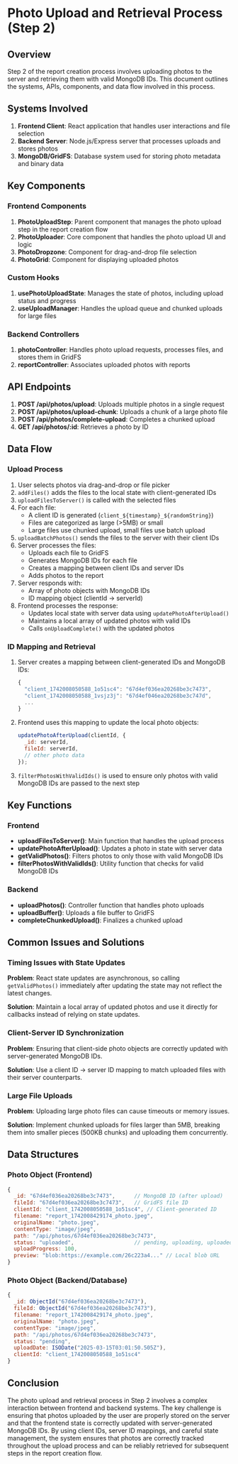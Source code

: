 # Photo Upload and Retrieval Process (Step 2)

## Overview

Step 2 of the report creation process involves uploading photos to the server and retrieving them with valid MongoDB IDs. This document outlines the systems, APIs, components, and data flow involved in this process.

## Systems Involved

1. **Frontend Client**: React application that handles user interactions and file selection
2. **Backend Server**: Node.js/Express server that processes uploads and stores photos
3. **MongoDB/GridFS**: Database system used for storing photo metadata and binary data

## Key Components

### Frontend Components

1. **PhotoUploadStep**: Parent component that manages the photo upload step in the report creation flow
2. **PhotoUploader**: Core component that handles the photo upload UI and logic
3. **PhotoDropzone**: Component for drag-and-drop file selection
4. **PhotoGrid**: Component for displaying uploaded photos

### Custom Hooks

1. **usePhotoUploadState**: Manages the state of photos, including upload status and progress
2. **useUploadManager**: Handles the upload queue and chunked uploads for large files

### Backend Controllers

1. **photoController**: Handles photo upload requests, processes files, and stores them in GridFS
2. **reportController**: Associates uploaded photos with reports

## API Endpoints

1. **POST /api/photos/upload**: Uploads multiple photos in a single request
2. **POST /api/photos/upload-chunk**: Uploads a chunk of a large photo file
3. **POST /api/photos/complete-upload**: Completes a chunked upload
4. **GET /api/photos/:id**: Retrieves a photo by ID

## Data Flow

### Upload Process

1. User selects photos via drag-and-drop or file picker
2. `addFiles()` adds the files to the local state with client-generated IDs
3. `uploadFilesToServer()` is called with the selected files
4. For each file:
   - A client ID is generated (`client_${timestamp}_${randomString}`)
   - Files are categorized as large (>5MB) or small
   - Large files use chunked upload, small files use batch upload
5. `uploadBatchPhotos()` sends the files to the server with their client IDs
6. Server processes the files:
   - Uploads each file to GridFS
   - Generates MongoDB IDs for each file
   - Creates a mapping between client IDs and server IDs
   - Adds photos to the report
7. Server responds with:
   - Array of photo objects with MongoDB IDs
   - ID mapping object (clientId → serverId)
8. Frontend processes the response:
   - Updates local state with server data using `updatePhotoAfterUpload()`
   - Maintains a local array of updated photos with valid IDs
   - Calls `onUploadComplete()` with the updated photos

### ID Mapping and Retrieval

1. Server creates a mapping between client-generated IDs and MongoDB IDs:
   ```javascript
   {
     "client_1742008050588_1o51sc4": "67d4ef036ea20268be3c7473",
     "client_1742008050588_1vsjz3j": "67d4ef046ea20268be3c747d",
     ...
   }
   ```

2. Frontend uses this mapping to update the local photo objects:
   ```javascript
   updatePhotoAfterUpload(clientId, {
     _id: serverId,
     fileId: serverId,
     // other photo data
   });
   ```

3. `filterPhotosWithValidIds()` is used to ensure only photos with valid MongoDB IDs are passed to the next step

## Key Functions

### Frontend

- **uploadFilesToServer()**: Main function that handles the upload process
- **updatePhotoAfterUpload()**: Updates a photo in state with server data
- **getValidPhotos()**: Filters photos to only those with valid MongoDB IDs
- **filterPhotosWithValidIds()**: Utility function that checks for valid MongoDB IDs

### Backend

- **uploadPhotos()**: Controller function that handles photo uploads
- **uploadBuffer()**: Uploads a file buffer to GridFS
- **completeChunkedUpload()**: Finalizes a chunked upload

## Common Issues and Solutions

### Timing Issues with State Updates

**Problem**: React state updates are asynchronous, so calling `getValidPhotos()` immediately after updating the state may not reflect the latest changes.

**Solution**: Maintain a local array of updated photos and use it directly for callbacks instead of relying on state updates.

### Client-Server ID Synchronization

**Problem**: Ensuring that client-side photo objects are correctly updated with server-generated MongoDB IDs.

**Solution**: Use a client ID → server ID mapping to match uploaded files with their server counterparts.

### Large File Uploads

**Problem**: Uploading large photo files can cause timeouts or memory issues.

**Solution**: Implement chunked uploads for files larger than 5MB, breaking them into smaller pieces (500KB chunks) and uploading them concurrently.

## Data Structures

### Photo Object (Frontend)

```javascript
{
  _id: "67d4ef036ea20268be3c7473",      // MongoDB ID (after upload)
  fileId: "67d4ef036ea20268be3c7473",   // GridFS file ID
  clientId: "client_1742008050588_1o51sc4", // Client-generated ID
  filename: "report_1742008429174_photo.jpeg",
  originalName: "photo.jpeg",
  contentType: "image/jpeg",
  path: "/api/photos/67d4ef036ea20268be3c7473",
  status: "uploaded",                   // pending, uploading, uploaded, analyzed
  uploadProgress: 100,
  preview: "blob:https://example.com/26c223a4..." // Local blob URL
}
```

### Photo Object (Backend/Database)

```javascript
{
  _id: ObjectId("67d4ef036ea20268be3c7473"),
  fileId: ObjectId("67d4ef036ea20268be3c7473"),
  filename: "report_1742008429174_photo.jpeg",
  originalName: "photo.jpeg",
  contentType: "image/jpeg",
  path: "/api/photos/67d4ef036ea20268be3c7473",
  status: "pending",
  uploadDate: ISODate("2025-03-15T03:01:50.505Z"),
  clientId: "client_1742008050588_1o51sc4"
}
```

## Conclusion

The photo upload and retrieval process in Step 2 involves a complex interaction between frontend and backend systems. The key challenge is ensuring that photos uploaded by the user are properly stored on the server and that the frontend state is correctly updated with server-generated MongoDB IDs. By using client IDs, server ID mappings, and careful state management, the system ensures that photos are correctly tracked throughout the upload process and can be reliably retrieved for subsequent steps in the report creation flow. 